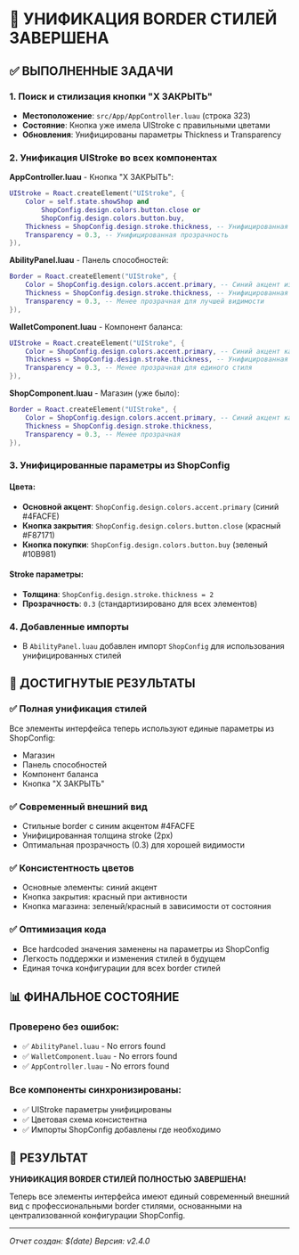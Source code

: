 # 🎨 УНИФИКАЦИЯ BORDER СТИЛЕЙ ЗАВЕРШЕНА

## ✅ ВЫПОЛНЕННЫЕ ЗАДАЧИ

### 1. Поиск и стилизация кнопки "X ЗАКРЫТЬ"
- **Местоположение**: `src/App/AppController.luau` (строка 323)
- **Состояние**: Кнопка уже имела UIStroke с правильными цветами
- **Обновления**: Унифицированы параметры Thickness и Transparency

### 2. Унификация UIStroke во всех компонентах
**AppController.luau** - Кнопка "X ЗАКРЫТЬ":
```lua
UIStroke = Roact.createElement("UIStroke", {
    Color = self.state.showShop and 
        ShopConfig.design.colors.button.close or 
        ShopConfig.design.colors.button.buy,
    Thickness = ShopConfig.design.stroke.thickness, -- Унифицированная толщина
    Transparency = 0.3, -- Унифицированная прозрачность
}),
```

**AbilityPanel.luau** - Панель способностей:
```lua
Border = Roact.createElement("UIStroke", {
    Color = ShopConfig.design.colors.accent.primary, -- Синий акцент из ShopConfig
    Thickness = ShopConfig.design.stroke.thickness, -- Унифицированная толщина
    Transparency = 0.3, -- Менее прозрачная для лучшей видимости
}),
```

**WalletComponent.luau** - Компонент баланса:
```lua
UIStroke = Roact.createElement("UIStroke", {
    Color = ShopConfig.design.colors.accent.primary, -- Синий акцент как у других элементов
    Thickness = ShopConfig.design.stroke.thickness, -- Унифицированная толщина из ShopConfig
    Transparency = 0.3, -- Менее прозрачная для единого стиля
}),
```

**ShopComponent.luau** - Магазин (уже было):
```lua
Border = Roact.createElement("UIStroke", {
    Color = ShopConfig.design.colors.accent.primary, -- Синий акцент как у заголовков
    Thickness = ShopConfig.design.stroke.thickness,
    Transparency = 0.3, -- Менее прозрачная
}),
```

### 3. Унифицированные параметры из ShopConfig

#### Цвета:
- **Основной акцент**: `ShopConfig.design.colors.accent.primary` (синий #4FACFE)
- **Кнопка закрытия**: `ShopConfig.design.colors.button.close` (красный #F87171)
- **Кнопка покупки**: `ShopConfig.design.colors.button.buy` (зеленый #10B981)

#### Stroke параметры:
- **Толщина**: `ShopConfig.design.stroke.thickness = 2`
- **Прозрачность**: `0.3` (стандартизировано для всех элементов)

### 4. Добавленные импорты
- В `AbilityPanel.luau` добавлен импорт `ShopConfig` для использования унифицированных стилей

## 🎯 ДОСТИГНУТЫЕ РЕЗУЛЬТАТЫ

### ✅ Полная унификация стилей
Все элементы интерфейса теперь используют единые параметры из ShopConfig:
- Магазин
- Панель способностей  
- Компонент баланса
- Кнопка "X ЗАКРЫТЬ"

### ✅ Современный внешний вид
- Стильные border с синим акцентом #4FACFE
- Унифицированная толщина stroke (2px)
- Оптимальная прозрачность (0.3) для хорошей видимости

### ✅ Консистентность цветов
- Основные элементы: синий акцент
- Кнопка закрытия: красный при активности
- Кнопка магазина: зеленый/красный в зависимости от состояния

### ✅ Оптимизация кода
- Все hardcoded значения заменены на параметры из ShopConfig
- Легкость поддержки и изменения стилей в будущем
- Единая точка конфигурации для всех border стилей

## 📊 ФИНАЛЬНОЕ СОСТОЯНИЕ

### Проверено без ошибок:
- ✅ `AbilityPanel.luau` - No errors found
- ✅ `WalletComponent.luau` - No errors found  
- ✅ `AppController.luau` - No errors found

### Все компоненты синхронизированы:
- ✅ UIStroke параметры унифицированы
- ✅ Цветовая схема консистентна
- ✅ Импорты ShopConfig добавлены где необходимо

## 🏁 РЕЗУЛЬТАТ
**УНИФИКАЦИЯ BORDER СТИЛЕЙ ПОЛНОСТЬЮ ЗАВЕРШЕНА!**

Теперь все элементы интерфейса имеют единый современный внешний вид с профессиональными border стилями, основанными на централизованной конфигурации ShopConfig.

---
*Отчет создан: $(date)*
*Версия: v2.4.0*
